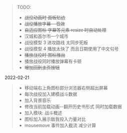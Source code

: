 > TODO:
>
> - ~~战役动画时 面板贴边~~
> - ~~战役播放字幕 --音效~~
> - ~~自适应图标 字幕等元素 resize 时自动处理~~
> - 汉城和首尔市一个城市
> - 战役模型 3 进攻路线 太同步死板
> - 战役模型 4 播放太快了 而且日期使用了中文句号
> - ~~播放战役时 图标推出~~
> - 播放战役同时播放弹幕有卡顿
> - ~~增加回到主页按钮~~

2022-02-21

> - 移动端右上角图标部分浏览器右侧超出屏幕
> - 每次战役加入建模战斗数据
> - 加入背景音乐
> - 修改当前加载动画--翻开历史书形式 同时加载数据
> - 加入模块: 战斗概述
> - 图标加入展示敌我投入力量对比
> - mousemove 事件加入截流 减少计算
